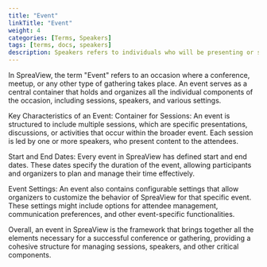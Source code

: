```yaml
---
title: "Event"
linkTitle: "Event"
weight: 4
categories: [Terms, Speakers]
tags: [terms, docs, speakers]
description: Speakers refers to individuals who will be presenting or speaking at your conferences
---
```


In SpreaView, the term "Event" refers to an occasion where a conference, meetup, or any other type of gathering takes place. An event serves as a central container that holds and organizes all the individual components of the occasion, including sessions, speakers, and various settings.

Key Characteristics of an Event:
Container for Sessions: An event is structured to include multiple sessions, which are specific presentations, discussions, or activities that occur within the broader event. Each session is led by one or more speakers, who present content to the attendees.

Start and End Dates: Every event in SpreaView has defined start and end dates. These dates specify the duration of the event, allowing participants and organizers to plan and manage their time effectively.

Event Settings: An event also contains configurable settings that allow organizers to customize the behavior of SpreaView for that specific event. These settings might include options for attendee management, communication preferences, and other event-specific functionalities.

Overall, an event in SpreaView is the framework that brings together all the elements necessary for a successful conference or gathering, providing a cohesive structure for managing sessions, speakers, and other critical components.
